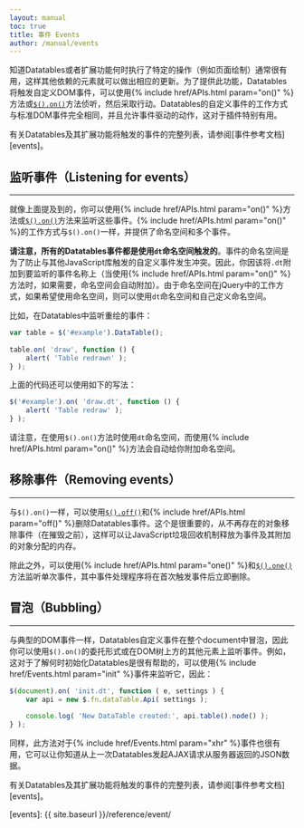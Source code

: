 ```yaml
---
layout: manual
toc: true
title: 事件 Events
author: /manual/events
---
```


知道Datatables或者扩展功能何时执行了特定的操作（例如页面绘制）通常很有用，这样其他依赖的元素就可以做出相应的更新。为了提供此功能，Datatables将触发自定义DOM事件，可以使用{% include href/APIs.html param="on()" %}方法或[`$().on()`][on]方法侦听，然后采取行动。Datatables的自定义事件的工作方式与标准DOM事件完全相同，并且允许事件驱动的动作，这对于插件特别有用。

有关Datatables及其扩展功能将触发的事件的完整列表，请参阅[事件参考文档][events]。


## 监听事件（Listening for events）
---

就像上面提及到的，你可以使用{% include href/APIs.html param="on()" %}方法或[`$().on()`][on]方法来监听这些事件。{% include href/APIs.html param="on()" %}的工作方式与`$().on()`一样，并提供了命名空间和多个事件。

**请注意，所有的Datatables事件都是使用`dt`命名空间触发的**。事件的命名空间是为了防止与其他JavaScript库触发的自定义事件发生冲突。因此，你因该将`.dt`附加到要监听的事件名称上（当使用{% include href/APIs.html param="on()" %}方法时，如果需要，命名空间会自动附加）。由于命名空间在jQuery中的工作方式，如果希望使用命名空间，则可以使用`dt`命名空间和自己定义命名空间。

比如，在Datatables中监听重绘的事件：

```javascript
var table = $('#example').DataTable();
 
table.on( 'draw', function () {
    alert( 'Table redrawn' );
} );
```

上面的代码还可以使用如下的写法：

```javascript
$('#example').on( 'draw.dt', function () {
    alert( 'Table redraw' );
} );
```

请注意，在使用`$().on()`方法时使用`dt`命名空间，而使用{% include href/APIs.html param="on()" %}方法会自动给你附加命名空间。

## 移除事件（Removing events）
---

与`$().on()`一样，可以使用[`$().off()`][off]和{% include href/APIs.html param="off()" %}删除Datatables事件。这个是很重要的，从不再存在的对象移除事件（在摧毁之前），这样可以让JavaScript垃圾回收机制释放为事件及其附加的对象分配的内存。

除此之外，可以使用{% include href/APIs.html param="one()" %}和[`$().one()`][one]方法监听单次事件，其中事件处理程序将在首次触发事件后立即删除。

## 冒泡（Bubbling）
---

与典型的DOM事件一样，Datatables自定义事件在整个document中冒泡，因此你可以使用`$().on()`的委托形式或在DOM树上方的其他元素上监听事件。例如，这对于了解何时初始化Datatables是很有帮助的，可以使用{% include href/Events.html param="init" %}事件来监听它，因此：
```javascript
$(document).on( 'init.dt', function ( e, settings ) {
    var api = new $.fn.dataTable.Api( settings );
 
    console.log( 'New DataTable created:', api.table().node() );
} );
```
同样，此方法对于{% include href/Events.html param="xhr" %}事件也很有用，它可以让你知道从上一次Datatables发起AJAX请求从服务器返回的JSON数据。

有关Datatables及其扩展功能将触发的事件的完整列表，请参阅[事件参考文档][events]。



[on]: http://api.jquery.com/on/
[off]: http://api.jquery.com/off/
[one]: http://api.jquery.com/one/
[events]: {{ site.baseurl }}/reference/event/